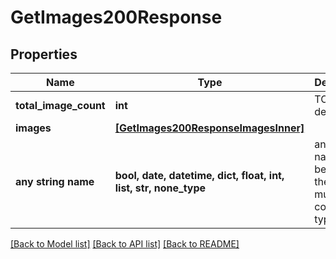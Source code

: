# GetImages200Response


## Properties
Name | Type | Description | Notes
------------ | ------------- | ------------- | -------------
**total_image_count** | **int** | TODO add description | 
**images** | [**[GetImages200ResponseImagesInner]**](GetImages200ResponseImagesInner.md) |  | [optional] 
**any string name** | **bool, date, datetime, dict, float, int, list, str, none_type** | any string name can be used but the value must be the correct type | [optional]

[[Back to Model list]](../README.md#documentation-for-models) [[Back to API list]](../README.md#documentation-for-api-endpoints) [[Back to README]](../README.md)


